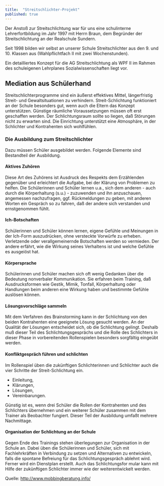 ```yaml
---
title:  "Streitschlichter-Projekt"
published: true
---
```


Der Ansto&szlig; zur Streitschlichtung war f&uuml;r uns eine schulinterne Lehrerfortbildung im Jahr 1997 mit Herrn Braun, dem Begr&uuml;nder der Streitschlichtung an der Realschule Sundern. 

Seit 1998 bilden wir selbst an unserer Schule Streitschlichter aus den 9. und 10. Klassen aus (Wahlpflichtfach II mit zwei Wochenstunden).

Ein detailliertes Konzept f&uuml;r die AG Streitschlichtung als WPF II im Rahmen des schuleigenen Lehrplanes Sozialwissenschaften liegt vor.

## Mediation aus Sch&uuml;lerhand

Streitschlichterprogramme sind ein &auml;u&szlig;erst effektives Mittel, l&auml;ngerfristig Streit- und Gewaltsituationen zu verhindern. Streit-Schlichtung funktioniert an der Schule besonders gut, wenn auch die Eltern das Konzept unterst&uuml;tzen. G&uuml;nstige r&auml;umliche Voraussetzungen m&uuml;ssen oft erst geschaffen werden. Der Schlichtungsraum sollte so liegen, da&szlig; St&ouml;rungen nicht zu erwarten sind. Die Einrichtung unterst&uuml;tzt eine Atmosph&auml;re, in der Schlichter und Kontrahenten sich wohlf&uuml;hlen.

### Die Ausbildung zum Streitschlichter

Dazu m&uuml;ssen Sch&uuml;ler ausgebildet werden. Folgende Elemente sind Bestandteil der Ausbildung.

#### Aktives Zuh&ouml;ren

Diese Art des Zuh&ouml;rens ist Ausdruck des Respekts dem Erz&auml;hlenden gegen&uuml;ber und erleichtert die Aufgabe, bei der Kl&auml;rung von Problemen zu helfen. Die Sch&uuml;lerinnen und Sch&uuml;ler lernen u.a., sich dem anderen - auch durch die K&ouml;rperhaltung (s.u.) - zuzuwenden und ihn anzuschauen, angemessen nachzufragen, ggf. R&uuml;ckmeldungen zu geben, mit anderen Worten ein Gespr&auml;ch so zu fahren, da&szlig; der andere sich verstanden und ernstgenommen f&uuml;hlt.

#### Ich-Botschaften

Sch&uuml;lerinnen und Sch&uuml;ler k&ouml;nnen lernen, eigene Gef&uuml;hle und Meinungen in der Ich-Form auszudr&uuml;cken, ohne versteckte Vorw&uuml;rfe zu erheben. Verletzende oder verallgemeinernde Botschaften werden so vermieden. Der andere erf&auml;hrt, wie die Wirkung seines Verhaltens ist und welche Gef&uuml;hle es ausgei&ouml;st hat.

#### K&ouml;rpersprache

Sch&uuml;lerinnen und Sch&uuml;ler machen sich oft wenig Gedanken &uuml;ber die Bedeutung nonverbaler Kommunikation. Sie erfahren beim Training, da&szlig; Ausdrucksformen wie Gestik, Mimik, Tonfall, K&ouml;rperhaltung oder Handlungen beim anderen eine Wirkung haben und bestimmte Gef&uuml;hle ausl&ouml;sen k&ouml;nnen.

#### L&ouml;sungsvorschl&auml;ge sammeln

Mit dem Verfahren des Brainstorming kann in der Schlichtung von den beiden Kontrahenten eine geeignete L&ouml;sung gesucht werden. An der Qualit&auml;t der L&ouml;sungen entscheidet sich, ob die Schlichtung gelingt. Deshalb mu&szlig; dieser Teil des Schlichtungsgespr&auml;chs und die Rolle des Schlichters in dieser Phase in vorbereitenden Rollenspielen besonders sorgf&auml;ltig einge&uuml;bt werden.

####  Konfliktgespr&auml;ch f&uuml;hren und schlichten

Im Rollenspiel &uuml;ben die zuk&uuml;nftigen Schlichterinnen und Schlichter auch die vier Schritte der Streit-Schlichtung ein.

- Einleitung,
- Kl&auml;rungen,
- L&ouml;sungen,
- Vereinbarungen.

G&uuml;nstig ist es, wenn drei Sch&uuml;ler die Rollen der Kontrahenten und des Schlichters &uuml;bernehmen und ein weiterer Sch&uuml;ler zusammen mit dem Trainer als Beobachter fungiert. Dieser Teil der Ausbildung umfa&szlig;t mehrere Nachmittage.

#### Organisation der Schlichtung an der Schule

Gegen Ende des Trainings stehen &uuml;berlegungen zur Organisation in der Schule an. Dabei &uuml;ben die Sch&uuml;lerinnen und Sch&uuml;ler, sich mit Fachlehrkr&auml;ften in Verbindung zu setzen und Alternativen zu entwickeln, falls die spontane Befreiung f&uuml;r das Schlichtungsgespr&auml;ch ablehnt wird. Ferner wird ein Dienstplan erstellt. Auch das Schlichtungsfor mular kann mit Hilfe der zuk&uuml;nftigen Schlichter immer wie der weiterentwickelt werden.

Quelle: http://www.mobbingberatung.info/

